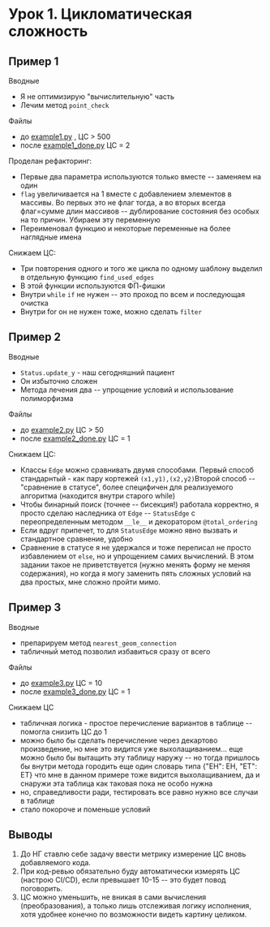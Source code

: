 # Урок 1. Цикломатическая сложность

## Пример 1
Вводные
- Я не оптимизирую "вычислительную" часть
- Лечим метод `point_check`

Файлы
- до [example1.py](example1.py) , ЦС > 500
- после [example1_done.py](example1_done.py) ЦС = 2

Проделан рефакторинг:
- Первые два параметра используются только вместе -- заменяем на один
- `flag` увеличивается на 1 вместе с добавлением элементов в массивы. Во первых это не флаг тогда, а во вторых всегда флаг=сумме длин массивов -- дублирование состояния без особых на то причин. Убираем эту переменную
- Переименовал функцию и некоторые переменные на более наглядные имена

Снижаем ЦС:
- Три повторения одного и того же цикла по одному шаблону выделил в отдельную функцию `find_used_edges`
- В этой функции используются ФП-фишки
- Внутри `while` `if` не нужен -- это проход по всем и последующая очистка
- Внутри for он не нужен тоже, можно сделать `filter`

## Пример 2

Вводные
- `Status.update_y` - наш сегодняшний пациент
- Он избыточно сложен
- Метода лечения два -- упрощение условий и использование полиморфизма

Файлы
- до [example2.py](example2.py) ЦС > 50
- после [example2_done.py](example2_done.py) ЦС = 1

Снижаем ЦС:
- Классы `Edge` можно сравнивать двумя способами. Первый способ стандарнтый - как пару кортежей `(x1,y1),(x2,y2)`Второй способ -- "сравнение в статусе", более специфичен для реализуемого алгоритма (находится внутри старого while)
- Чтобы бинарный поиск (точнее -- бисекция!) работала корректно, я просто сделаю наследника от `Edge` -- `StatusEdge` с переопределенным методом `__le__` и декоратором `@total_ordering`
- Если вдруг припечет, то для `StatusEdge` можно явно вызвать и стандартное сравнение, удобно
- Cравнение в статусе я не удержался и тоже переписал не просто избавлением от `else`, но и упрощением самих вычислений. В этом задании такое не приветствуется (нужно менять форму не меняя содержания), но когда я могу заменить пять сложных условий на два простых, мне сложно пройти мимо.

## Пример 3
Вводные
- препарируем метод `nearest_geom_connection`
- табличный метод позволил избавиться сразу от всего

Файлы
- до [example3.py](example3.py) ЦС = 10
- после [example3_done.py](example3_done.py) ЦС = 1
  
Снижаем ЦС
- табличная логика - простое перечисление вариантов в таблице -- помогла снизить ЦС до 1
- можно было бы сделать перечисление через декартово произведение, но мне это видится уже выхолащиванием...
еще можно было бы вытащить эту таблицу наружу -- но тогда пришлось бы внутри метода городить еще один словарь типа {"EH": EH, "ET": ET} что мне в данном примере тоже видится выхолащиванием, да и снаружи эта таблица как таковая пока не особо нужна
- но, справедливости ради, тестировать все равно нужно все случаи в таблице
- стало покороче и поменьше условий

## Выводы 
1. До НГ ставлю себе задачу ввести метрику измерение ЦС вновь добавляемого кода.
2. При код-ревью обязательно буду автоматически измерять ЦС (настрою CI/CD), если превышает 10-15 -- это будет повод поговорить.
3. ЦС можно уменьшить, не вникая в сами вычисления (преобразования), а только лишь отслеживая логику исполнения, хотя удобнее конечно по возможности видеть картину целиком.

